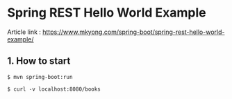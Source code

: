 # Spring REST Hello World Example

Article link : https://www.mkyong.com/spring-boot/spring-rest-hello-world-example/

## 1. How to start
```
$ mvn spring-boot:run

$ curl -v localhost:8080/books
```
